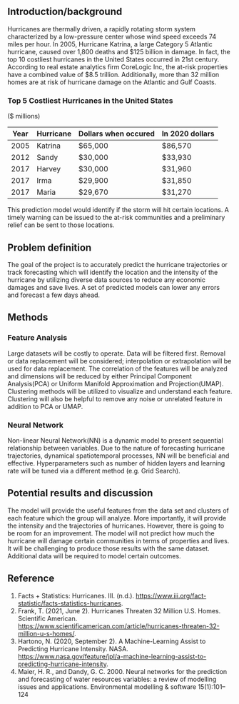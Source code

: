 ## Introduction/background
Hurricanes are thermally driven, a rapidly rotating storm system characterized by a low-pressure center whose wind speed exceeds 74 miles per hour. In 2005, Hurricane Katrina, a large Category 5 Atlantic hurricane, caused over 1,800 deaths and $125 billion in damage. In fact, the top 10 costliest hurricanes in the United States occurred in 21st century. According to real estate analytics firm CoreLogic Inc, the at-risk properties have a combined value of $8.5 trillion. Additionally, more than 32 million homes are at risk of hurricane damage on the Atlantic and Gulf Coasts.

### Top 5 Costliest Hurricanes in the United States
($ millions)

|Year|Hurricane|Dollars when occured|In 2020 dollars|
|----|---------|--------------------|---------------|
|2005| Katrina |       $65,000      |    $86,570    |
|2012| Sandy   |       $30,000      |    $33,930    |
|2017| Harvey  |       $30,000      |    $31,960    |
|2017| Irma    |       $29,900      |    $31,850    |
|2017| Maria   |       $29,670      |    $31,270    |

This prediction model would identify if the storm will hit certain locations. A timely warning can be issued to the at-risk communities and a preliminary relief can be sent to those locations.

## Problem definition
The goal of the project is to accurately predict the hurricane trajectories or track forecasting which will identify the location and the intensity of the hurricane by utilizing diverse data sources to reduce any economic damages and save lives. A set of predicted models can lower any errors and forecast a few days ahead.

## Methods
### Feature Analysis
Large datasets will be costly to operate. Data will be filtered first. Removal or data replacement will be considered; interpolation or extrapolation will be used for data replacement. The correlation of the features will be analyzed and dimensions will be reduced by either Principal Component Analysis(PCA) or Uniform Manifold Approximation and Projection(UMAP). Clustering methods will be utilized to visualize and understand each feature. Clustering will also be helpful to remove any noise or unrelated feature in addition to PCA or UMAP.

### Neural Network
Non-linear Neural Network(NN) is a dynamic model to present sequential relationship between variables. Due to the nature of forecasting hurricane trajectories, dynamical spatiotemporal processes, NN will be beneficial and effective. Hyperparameters such as number of hidden layers and learning rate will be tuned via a different method (e.g. Grid Search).

## Potential results and discussion
The model will provide the useful features from the data set and clusters of each feature which the group will analyze. More importantly, it will provide the intensity and the trajectories of hurricanes. However, there is going to be room for an improvement. The model will not predict how much the hurricane will damage certain communities in terms of properties and lives. It will be challenging to produce those results with the same dataset. Additional data will be required to model certain outcomes.

## Reference
1. Facts + Statistics: Hurricanes. III. (n.d.). https://www.iii.org/fact-statistic/facts-statistics-hurricanes.
2. Frank, T. (2021, June 2). Hurricanes Threaten 32 Million U.S. Homes. Scientific American. https://www.scientificamerican.com/article/hurricanes-threaten-32-million-u-s-homes/.
3. Hartono, N. (2020, September 2). A Machine-Learning Assist to Predicting Hurricane Intensity. NASA. https://www.nasa.gov/feature/jpl/a-machine-learning-assist-to-predicting-hurricane-intensity.
4. Maier, H. R., and Dandy, G. C. 2000. Neural networks for the prediction and forecasting of water resources variables: a
review of modelling issues and applications. Environmental modelling & software 15(1):101–124
